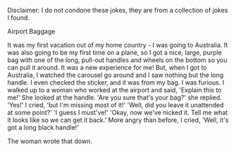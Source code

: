 Disclaimer: I do not condone these jokes, they are from a collection of jokes I found.

Airport Baggage

It was my first vacation out of my home country - I was going to Australia. It was also going to be my first time on a plane, so I got a nice, large, purple bag with one of the long, pull-out handles and wheels on the bottom so you can pull it around. It was a new experience for me! But, when I got to Australia, I watched the carousel go around and I saw nothing but the long handle. I even checked the sticker, and it was from my bag. I was furious. I walked up to a woman who worked at the airport and said, 'Explain this to me!' She looked at the handle.
'Are you sure that's your bag?' she replied.
'Yes!' I cried, 'but I'm missing most of it!' 
'Well, did you leave it unattended at some point?' 
'I guess I must've!'
'Okay, now we've nicked it. Tell me what it looks like so we can get it back.' 
More angry than before, I cried, 'Well, it's got a long black handle!'

The woman wrote that down.

